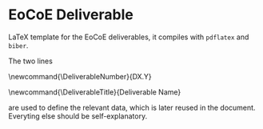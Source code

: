 # EoCoE Deliverable

LaTeX template for the EoCoE deliverables, it compiles with `pdflatex` and `biber`.

The two lines 

\newcommand{\DeliverableNumber}{DX.Y}

\newcommand{\DeliverableTitle}{Deliverable Name}

are used to define the relevant data, which is later reused in the document.
Everyting else should be self-explanatory.
